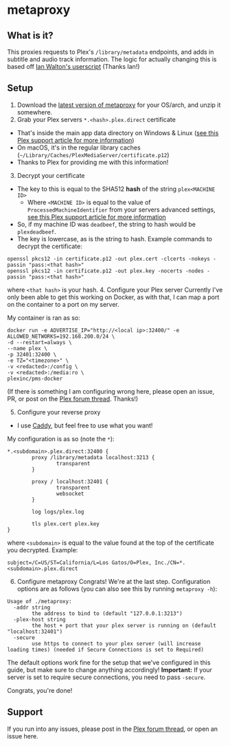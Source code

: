 # metaproxy

## What is it?
This proxies requests to Plex's ``/library/metadata`` endpoints, and adds in subtitle and audio track information. The logic for actually changing this is based off [Ian Walton's userscript](https://forums.plex.tv/t/show-subtitle-audio-names-and-media-version-info-for-plex/552743) (Thanks Ian!)

## Setup
1. Download the [latest version of metaproxy](https://github.com/ThatNerdyPikachu/metaproxy/releases/latest) for your OS/arch, and unzip it somewhere.
2. Grab your Plex servers ``*.<hash>.plex.direct`` certificate
- That's inside the main app data directory on Windows & Linux ([see this Plex support article for more information](https://support.plex.tv/articles/202915258-where-is-the-plex-media-server-data-directory-located/))
- On macOS, it's in the regular library caches (``~/Library/Caches/PlexMediaServer/certificate.p12``)
- Thanks to Plex for providing me with this information!
3. Decrypt your certificate
- The key to this is equal to the SHA512 **hash** of the string ``plex<MACHINE ID>``
    - Where ``<MACHINE ID>`` is equal to the value of ``ProcessedMachineIdentifier`` from your servers advanced settings, [see this Plex support article for more information](https://support.plex.tv/articles/201105343-advanced-hidden-server-settings/)
- So, if my machine ID was ``deadbeef``, the string to hash would be ``plexdeadbeef``.
- The key is lowercase, as is the string to hash.
Example commands to decrypt the certificate:
```
openssl pkcs12 -in certificate.p12 -out plex.cert -clcerts -nokeys -passin "pass:<that hash>"
openssl pkcs12 -in certificate.p12 -out plex.key -nocerts -nodes -passin "pass:<that hash>"
```
where ``<that hash>`` is your hash.
4. Configure your Plex server
Currently I've only been able to get this working on Docker, as with that, I can map a port on the container to a port on my server.

My container is ran as so:
```
docker run -e ADVERTISE_IP="http://<local ip>:32400/" -e ALLOWED_NETWORKS=192.168.200.0/24 \
-d --restart=always \
--name plex \
-p 32401:32400 \
-e TZ="<timezone>" \
-v <redacted>:/config \
-v <redacted>:/media:ro \
plexinc/pms-docker
```
(If there is something I am configuring wrong here, please open an issue, PR, or post on the [Plex forum thread](https://forums.plex.tv/t/metaproxy-for-plex/566250). Thanks!)

5. Configure your reverse proxy
- I use [Caddy](https://caddyserver.com/v1), but feel free to use what you want!

My configuration is as so (note the ``*``):
```
*.<subdomain>.plex.direct:32400 {
        proxy /library/metadata localhost:3213 {
                transparent
        }

        proxy / localhost:32401 {
                transparent
                websocket
        }

        log logs/plex.log

        tls plex.cert plex.key
}
```
where ``<subdomain>`` is equal to the value found at the top of the certificate you decrypted. Example:
```
subject=/C=US/ST=California/L=Los Gatos/O=Plex, Inc./CN=*.<subdomain>.plex.direct
```

6. Configure metaproxy
Congrats! We're at the last step. Configuration options are as follows (you can also see this by running ``metaproxy -h``):
```
Usage of ./metaproxy:
  -addr string
        the address to bind to (default "127.0.0.1:3213")
  -plex-host string
        the host + port that your plex server is running on (default "localhost:32401")
  -secure
        use https to connect to your plex server (will increase loading times) (needed if Secure Connections is set to Required)
```

The default options work fine for the setup that we've configured in this guide, but make sure to change anything accordingly!
**Important:** If your server is set to require secure connections, you need to pass ``-secure``.

Congrats, you're done!

## Support
If you run into any issues, please post in the [Plex forum thread](https://forums.plex.tv/t/metaproxy-for-plex/566250), or open an issue here.